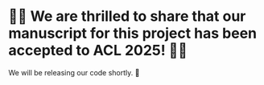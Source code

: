 # 🎉🎉 We are thrilled to share that our manuscript for this project has been accepted to ACL 2025! :tada::tada:
We will be releasing our code shortly. :partying_face:
